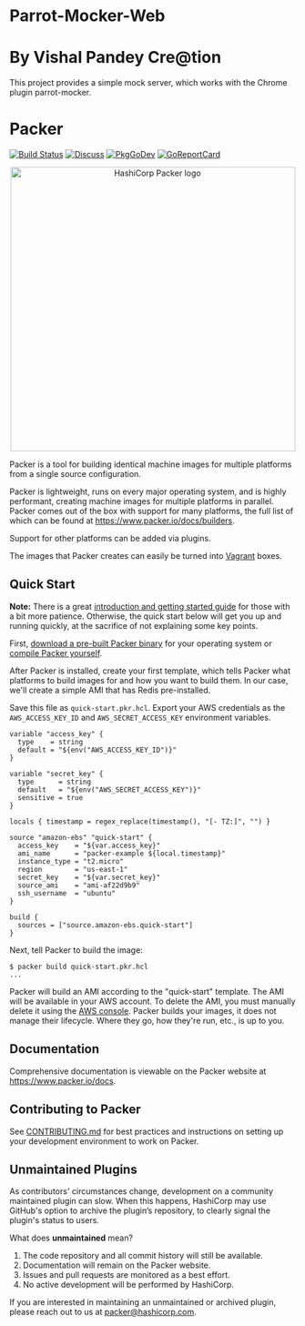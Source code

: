 # Parrot-Mocker-Web
# By Vishal Pandey Cre@tion 
This project provides a simple mock server, which works with the Chrome plugin parrot-mocker.

# Packer

[![Build Status](https://github.com/hashicorp/packer/actions/workflows/build.yml/badge.svg)](https://github.com/hashicorp/packer/actions/workflows/build.yml)
[![Discuss](https://img.shields.io/badge/discuss-packer-3d89ff?style=flat)](https://discuss.hashicorp.com/c/packer)
[![PkgGoDev](https://pkg.go.dev/badge/github.com/hashicorp/packer)](https://pkg.go.dev/github.com/hashicorp/packer)
[![GoReportCard][report-badge]][report]

[github-badge]: https://github.com/hashicorp/packer/actions/workflows/build.yml/badge.svg
[appveyor-badge]: https://ci.appveyor.com/api/projects/status/miavlgnp989e5obc/branch/master?svg=true
[godoc-badge]: https://godoc.org/github.com/hashicorp/packer?status.svg
[godoc]: https://godoc.org/github.com/hashicorp/packer
[report-badge]: https://goreportcard.com/badge/github.com/hashicorp/packer
[report]: https://goreportcard.com/report/github.com/hashicorp/packer

<p align="center" style="text-align:center;">
  <a href="https://www.packer.io">
    <img alt="HashiCorp Packer logo" src="website/public/img/logo-packer-padded.svg" width="500" />
  </a>
</p>

Packer is a tool for building identical machine images for multiple platforms
from a single source configuration.

Packer is lightweight, runs on every major operating system, and is highly
performant, creating machine images for multiple platforms in parallel. Packer
comes out of the box with support for many platforms, the full list of which can
be found at https://www.packer.io/docs/builders.

Support for other platforms can be added via plugins.

The images that Packer creates can easily be turned into
[Vagrant](http://www.vagrantup.com) boxes.

## Quick Start

**Note:** There is a great
[introduction and getting started guide](https://learn.hashicorp.com/tutorials/packer/get-started-install-cli)
for those with a bit more patience. Otherwise, the quick start below
will get you up and running quickly, at the sacrifice of not explaining some
key points.

First, [download a pre-built Packer
binary](https://www.packer.io/downloads.html) for your operating system or
[compile Packer
yourself](https://github.com/hashicorp/packer/blob/master/.github/CONTRIBUTING.md#setting-up-go-to-work-on-packer).

After Packer is installed, create your first template, which tells Packer
what platforms to build images for and how you want to build them. In our
case, we'll create a simple AMI that has Redis pre-installed.

Save this file as `quick-start.pkr.hcl`. Export your AWS credentials as the
`AWS_ACCESS_KEY_ID` and `AWS_SECRET_ACCESS_KEY` environment variables.

```hcl
variable "access_key" {
  type    = string
  default = "${env("AWS_ACCESS_KEY_ID")}"
}

variable "secret_key" {
  type      = string
  default   = "${env("AWS_SECRET_ACCESS_KEY")}"
  sensitive = true
}

locals { timestamp = regex_replace(timestamp(), "[- TZ:]", "") }

source "amazon-ebs" "quick-start" {
  access_key    = "${var.access_key}"
  ami_name      = "packer-example ${local.timestamp}"
  instance_type = "t2.micro"
  region        = "us-east-1"
  secret_key    = "${var.secret_key}"
  source_ami    = "ami-af22d9b9"
  ssh_username  = "ubuntu"
}

build {
  sources = ["source.amazon-ebs.quick-start"]
}
```

Next, tell Packer to build the image:

```
$ packer build quick-start.pkr.hcl
...
```

Packer will build an AMI according to the "quick-start" template. The AMI
will be available in your AWS account. To delete the AMI, you must manually
delete it using the [AWS console](https://console.aws.amazon.com/). Packer
builds your images, it does not manage their lifecycle. Where they go, how
they're run, etc., is up to you.

## Documentation

Comprehensive documentation is viewable on the Packer website at https://www.packer.io/docs.

## Contributing to Packer

See
[CONTRIBUTING.md](https://github.com/hashicorp/packer/blob/master/.github/CONTRIBUTING.md)
for best practices and instructions on setting up your development environment
to work on Packer.

## Unmaintained Plugins
As contributors' circumstances change, development on a community maintained
plugin can slow. When this happens, HashiCorp may use GitHub's option to archive the 
plugin’s repository, to clearly signal the plugin's status to users.

What does **unmaintained** mean?

1. The code repository and all commit history will still be available.
1. Documentation will remain on the Packer website.
1. Issues and pull requests are monitored as a best effort.
1. No active development will be performed by HashiCorp.

If you are interested in maintaining an unmaintained or archived plugin, please reach out to us at packer@hashicorp.com.
